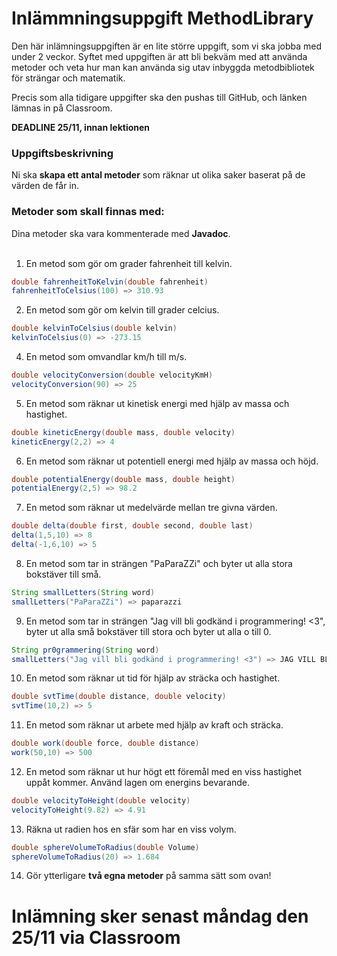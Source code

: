 # Inlämmningsuppgift MethodLibrary

Den här inlämningsuppgiften är en lite större uppgift, som vi ska jobba med under 2 veckor. Syftet med uppgiften är att bli bekväm med att använda metoder och veta hur man kan använda sig utav inbyggda metodbibliotek för strängar och matematik.

Precis som alla tidigare uppgifter ska den pushas till GitHub, och länken lämnas in på Classroom.

**DEADLINE 25/11, innan lektionen**

### Uppgiftsbeskrivning
Ni ska **skapa ett antal metoder** som räknar ut olika saker baserat på de värden de får in.

### Metoder som skall finnas med:
Dina metoder ska vara kommenterade med **Javadoc**. <br><br>

1. En metod som gör om grader fahrenheit till kelvin.
```java
double fahrenheitToKelvin(double fahrenheit)
fahrenheitToCelsius(100) => 310.93
```

2. En metod som gör om kelvin till grader celcius.
```java
double kelvinToCelsius(double kelvin)
kelvinToCelsius(0) => -273.15
```

4. En metod som omvandlar km/h till m/s.
```java
double velocityConversion(double velocityKmH)
velocityConversion(90) => 25
```

5. En metod som räknar ut kinetisk energi med hjälp av massa och hastighet.
```java
double kineticEnergy(double mass, double velocity)
kineticEnergy(2,2) => 4
```

6. En metod som räknar ut potentiell energi med hjälp av massa och höjd.
```java
double potentialEnergy(double mass, double height)
potentialEnergy(2,5) => 98.2
```

7. En metod som räknar ut medelvärde mellan tre givna värden.
```java
double delta(double first, double second, double last)
delta(1,5,10) => 8
delta(-1,6,10) => 5
```

8. En metod som tar in strängen "PaParaZZi" och byter ut alla stora bokstäver till små.
```java
String smallLetters(String word)
smallLetters("PaParaZZi") => paparazzi
```

9. En metod som tar in strängen "Jag vill bli godkänd i programmering! <3", byter ut alla små bokstäver till stora och byter ut alla o till 0.
```java
String pr0grammering(String word)
smallLetters("Jag vill bli godkänd i programmering! <3") => JAG VILL BLI G0DKÄND I PR0GRAMMERING! <3
```

10. En metod som räknar ut tid för hjälp av sträcka och hastighet.
```java
double svtTime(double distance, double velocity)
svtTime(10,2) => 5
```

11. En metod som räknar ut arbete med hjälp av kraft och sträcka.
```java
double work(double force, double distance)
work(50,10) => 500
```

12. En metod som räknar ut hur högt ett föremål med en viss hastighet uppåt kommer. Använd lagen om energins bevarande.
```java
double velocityToHeight(double velocity)
velocityToHeight(9.82) => 4.91 
```

13. Räkna ut radien hos en sfär som har en viss volym.
```java
double sphereVolumeToRadius(double Volume)
sphereVolumeToRadius(20) => 1.684 
```

14. Gör ytterligare **två egna metoder** på samma sätt som ovan!



# Inlämning sker senast måndag den 25/11 via Classroom
